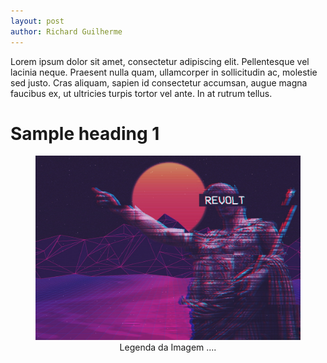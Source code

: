 ```yaml
---
layout: post
author: Richard Guilherme
---
```


Lorem ipsum dolor sit amet, consectetur adipiscing elit. Pellentesque vel lacinia neque. Praesent nulla quam, ullamcorper in sollicitudin ac, molestie sed justo. Cras aliquam, sapien id consectetur accumsan, augue magna faucibus ex, ut ultricies turpis tortor vel ante. In at rutrum tellus.

# Sample heading 1

<figure>
  <img src="application-model\revolt.jpg" alt="Texto Alternativo">
  <center><figcaption>Legenda da Imagem ....</figcaption></center>
</figure>


